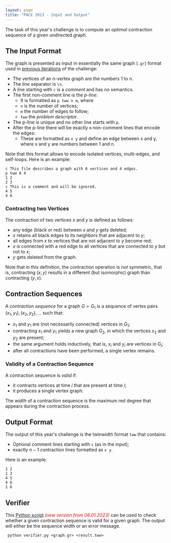 ```yaml
---
layout: page 
title: "PACE 2023 - Input and Output"
---
```


The task of this year's challenge is to compute an *optimal* contraction sequence of a given undirected graph. 

## The Input Format
The graph is presented as input in essentially the same graph (`.gr`) format used in [previous iterations](https://pacechallenge.org/2017/treewidth/) of the challenge:

- The vertices of an n-vertex graph are the numbers 1 to n.
- The *line* separator is `\n`.
- A line starting with `c` is a *comment* and has no semantics.
- The first non-comment line is the *p-line*:
	- It is formatted as `p tww n m`, where
	- `n` is the number of vertices;
	- `m` the number of edges to follow;
	- `tww` the *problem descriptor*.
- The p-line is unique and no other line starts with `p`.
- After the p-line there will be exactly `m` non-comment lines that encode the edges:
	- These are formatted as `x y` and define an edge between x and y, where x and y are numbers between 1 and n.

Note that this format allows to encode isolated vertices, multi-edges, and self-loops. Here is an example:

```
c This file describes a graph with 6 vertices and 4 edges.
p tww 6 4
1 2
2 3
c This is a comment and will be ignored.
4 5
4 6
```

### Contracting two Vertices

The contraction of two vertices $x$ and $y$ is defined as follows:
- any edge (black or red) between $x$ and $y$ gets deleted;
- $x$ retains all black edges to its neighbors that are adjacent to $y$;
- all edges from $x$ to vertices that are not adjacent to $y$ become red;
- $x$ is connected with a red edge to all vertices that are connected
  to $y$ but not to $x$;
- $y$ gets deleted from the graph.

Note that in this definition, the contraction operation is *not* symmetric, that is, contracting $(x,y)$ results in a different (but isomorphic) graph than contracting $(y,x)$.

## Contraction Sequences

A *contraction sequence* for a graph $G=G_1$ is a sequence of vertex pairs $(x_1,y_1),(x_2,y_2),\dots$ such that:
- $x_1$ and $y_1$ are (not necessarily connected) vertices in $G_1$;
- contracting $x_1$ and $y_1$ yields a new graph $G_2$, in which the vertices $x_2$ and $y_2$ are present;
- the same argument holds inductively, that is, $x_i$ and $y_i$ are vertices in $G_i$;
- after all contractions have been performed, a single vertex remains.

### Validity of a Contraction Sequence

A contraction sequence is *valid* if:
- it contracts vertices at time $i$ that are present at time $i$;
- it produces a single vertex graph.

The *width* of a contraction sequence is the maximum red degree that appears during the contraction process. 

## Output Format

The output of this year's challenge is the twinwidth format `tww` that contains:
- Optional comment lines starting with `c` (as in the input);
- exactly $n-1$ contraction lines formatted as `x y`.

Here is an example:

```
1 2
1 3
4 5
4 6
1 6
```

## Verifier

This [Python script](../verifier.py) <em
style="color:#ff0000">(new version from 06.01.2023)</em> can be used to check whether a given
contraction sequence is valid for a given graph. The output will
either be the sequence width or an error message.

```
 python verifier.py <graph.gr> <result.tww>
```
